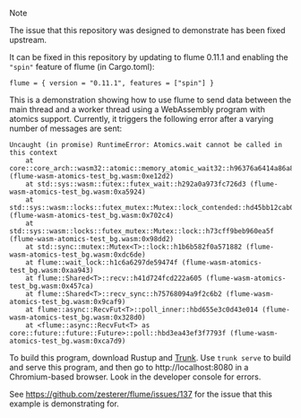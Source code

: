 > [!NOTE]
> The issue that this repository was designed to demonstrate has been fixed upstream.
>
> It can be fixed in this repository by updating to flume 0.11.1 and enabling the `"spin"` feature of flume (in Cargo.toml):
>
> ```
> flume = { version = "0.11.1", features = ["spin"] }
> ```

This is a demonstration showing how to use flume to send data between the main thread and a worker thread using a WebAssembly program with atomics support. Currently, it triggers the following error after a varying number of messages are sent:

```
Uncaught (in promise) RuntimeError: Atomics.wait cannot be called in this context
    at core::core_arch::wasm32::atomic::memory_atomic_wait32::h96376a6414a86a87 (flume-wasm-atomics-test_bg.wasm:0xe12d2)
    at std::sys::wasm::futex::futex_wait::h292a0a973fc726d3 (flume-wasm-atomics-test_bg.wasm:0xa5924)
    at std::sys::wasm::locks::futex_mutex::Mutex::lock_contended::hd45bb12cab0c22e6 (flume-wasm-atomics-test_bg.wasm:0x702c4)
    at std::sys::wasm::locks::futex_mutex::Mutex::lock::h73cff9beb960ea5f (flume-wasm-atomics-test_bg.wasm:0x98dd2)
    at std::sync::mutex::Mutex<T>::lock::h1b6b582f0a571882 (flume-wasm-atomics-test_bg.wasm:0xdc6de)
    at flume::wait_lock::h1c6a6297de59474f (flume-wasm-atomics-test_bg.wasm:0xaa943)
    at flume::Shared<T>::recv::h41d724fcd222a605 (flume-wasm-atomics-test_bg.wasm:0x457ca)
    at flume::Shared<T>::recv_sync::h75768094a9f2c6b2 (flume-wasm-atomics-test_bg.wasm:0x9caf9)
    at flume::async::RecvFut<T>::poll_inner::hbd655e3c0d43e014 (flume-wasm-atomics-test_bg.wasm:0x328d0)
    at <flume::async::RecvFut<T> as core::future::future::Future>::poll::hbd3ea43ef3f7793f (flume-wasm-atomics-test_bg.wasm:0xca7d9)
```

To build this program, download Rustup and [Trunk](https://github.com/thedodd/trunk). Use `trunk serve` to build and serve this program, and then go to http://localhost:8080 in a Chromium-based browser. Look in the developer console for errors.

See https://github.com/zesterer/flume/issues/137 for the issue that this example is demonstrating for.
